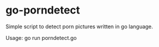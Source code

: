 go-porndetect
=============

Simple script to detect porn pictures written in go language.

Usage:
go run porndetect.go <filename>
